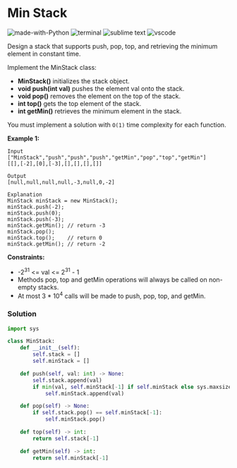 # Min Stack
![made-with-Python](https://img.shields.io/badge/Made%20with-Python-007396.svg)
![terminal](https://img.shields.io/badge/Windows%20Terminal-4D4D4D?logo=windows%20terminal&logoColor=white)
![sublime text](https://img.shields.io/badge/sublime_text-%23575757.svg?logo=sublime-text&logoColor=important)
![vscode](https://img.shields.io/badge/Visual_Studio_Code-0078D4?logo=visual%20studio%20code&logoColor=white)

Design a stack that supports push, pop, top, and retrieving the minimum element in constant time.

Implement the MinStack class:
- **MinStack()** initializes the stack object.
- **void push(int val)** pushes the element val onto the stack.
- **void pop()** removes the element on the top of the stack.
- **int top()** gets the top element of the stack.
- **int getMin()** retrieves the minimum element in the stack.

You must implement a solution with `O(1)` time complexity for each function.

__Example 1:__
```
Input
["MinStack","push","push","push","getMin","pop","top","getMin"]
[[],[-2],[0],[-3],[],[],[],[]]

Output
[null,null,null,null,-3,null,0,-2]

Explanation
MinStack minStack = new MinStack();
minStack.push(-2);
minStack.push(0);
minStack.push(-3);
minStack.getMin(); // return -3
minStack.pop();
minStack.top();    // return 0
minStack.getMin(); // return -2
```

__Constraints:__
- -2<sup>31</sup> <= val <= 2<sup>31</sup> - 1
- Methods pop, top and getMin operations will always be called on non-empty stacks.
- At most 3 * 10<sup>4</sup> calls will be made to push, pop, top, and getMin.


### Solution
```py
import sys

class MinStack:
    def __init__(self):
        self.stack = []
        self.minStack = []

    def push(self, val: int) -> None:
        self.stack.append(val)
        if min(val, self.minStack[-1] if self.minStack else sys.maxsize) == val:
            self.minStack.append(val)

    def pop(self) -> None:
        if self.stack.pop() == self.minStack[-1]:
            self.minStack.pop()

    def top(self) -> int:
        return self.stack[-1]

    def getMin(self) -> int:
        return self.minStack[-1]
```